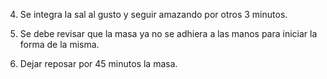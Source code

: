 4. Se integra la sal al gusto y seguir amazando por otros 3 minutos.

5. Se debe revisar que la masa ya no se adhiera a las manos para iniciar la forma de la misma.

6. Dejar reposar por 45 minutos la masa.